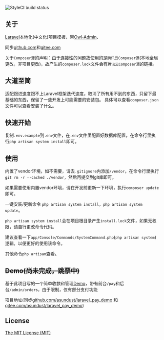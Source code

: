 ![StyleCI build status](https://github.styleci.io/repos/235053411/shield)

## 关于

[Laravel](https://github.com/laravel/laravel)本地化(中文化)项目模板，带[Owl-Admin](https://github.com/slowlyo/owl-admin)、

同步[github.com](https://github.com/asundust/laravel_new)和[gitee.com](https://gitee.com/asundust/laravel_new)

关于`Composer源`的声明：由于连接性的问题故使用的是`腾讯云Composer源`(本地全局更改，非项目更改)，故产生的`composer.lock`文件会有`腾讯云Composer源`的链接。

## **大道至简**

适配跟进速度跟不上Laravel框架迭代速度，取消了所有用不到的东西，只留下最基础的东西，保留了一些开发上可能需要的安装包。
具体可以查看`composer.json`文件可以查看安装了什么。

## 快速开始

复制`.env.example`到`.env`文件，在`.env`文件里配置好数据库配置，在命令行里执行`php artisan system install`即可。

## 使用

内置了vendor环境，如不需要，请去`.gitignore`内添加`/vendor`，在命令行里执行`git rm -r --cached ./vendor`，然后再提交到git库即可。

如果需要使用内置vendor环境，请在开发前更新一下环境，执行`composer update`即可。

一键安装/更新命令 `php artisan system install`，`php artisan system update`。

`php artisan system install`会在项目根目录产生`install.lock`文件，如果无权限，请自行更改命令代码。

建议查看一下`app/Console/Commands/SystemCommand.php`(`php artisan system`)逻辑，以便更好的使用该命令。

其他命令`php artisan`查看。

## ~~Demo(尚未完成，跳票中)~~

基于此项目写的一个简单收款和管理[Demo](https://pay.leeay.com/pay)，带有前台`/pay`和后台`/admin/orders`，由于限制，仅有部分支付功能

项目地址(同步[github.com/asundust/laravel_pay_demo](https://github.com/asundust/laravel_pay_demo)
和[gitee.com/asundust/laravel_pay_demo](https://gitee.com/asundust/laravel_pay_demo))

## License

[The MIT License (MIT)](https://opensource.org/licenses/MIT)
